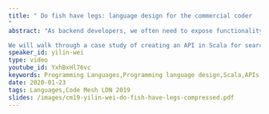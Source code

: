 ```yaml
---
title: " Do fish have legs: language design for the commercial coder
"
abstract: "As backend developers, we often need to expose functionality to front-end UIs. Frontend developers demand that APIs are simple and extensible, leading to either constant upkeep or unsound, complex code.

We will walk through a case study of creating an API in Scala for searches through the use of a DSL (Domain Specific Language). By taking inspiration from Lisp, language design and type systems, we will implement an API which will be secure, simple and extensible."
speaker_id: yilin-wei
type: video
youtube_id: YxhBxHl76vc
keywords: Programming Languages,Programming language design,Scala,APIs,Lips,Language Design,Type systems,Yilin Wei,Languages,Live coding
date: 2020-01-23
tags: Languages,Code Mesh LDN 2019
slides: /images/cm19-yilin-wei-do-fish-have-legs-compressed.pdf
---
```


